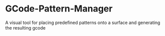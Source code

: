 # GCode-Pattern-Manager
A visual tool for placing predefined patterns onto a surface and generating the resulting gcode
